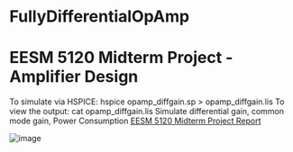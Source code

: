 # FullyDifferentialOpAmp
EESM 5120 Midterm Project - Amplifier Design
===============================================
To simulate via HSPICE:
  hspice opamp_diffgain.sp > opamp_diffgain.lis
To view the output:
    cat opamp_diffgain.lis
Simulate differential gain, common mode gain, Power Consumption 
<a href="https://github.com/samlam723/FullyDifferentialOpAmp/blob/main/EESM5120_midterm_project_report.pdf" target="_blank">EESM 5120 Midterm Project Report</a>

![image](https://user-images.githubusercontent.com/32325433/113855162-4d418d00-97d2-11eb-9c23-b351de93a286.png)

